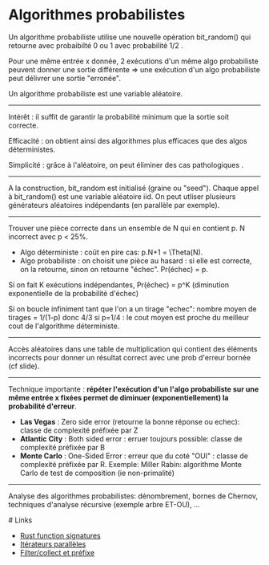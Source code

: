 # Algorithmes probabilistes

Un algorithme probabiliste utilise une nouvelle opération bit_random() qui retourne avec probaibilté 0 ou 1 avec probabilité 1/2 .

Pour une même entrée x donnée, 2 exécutions d'un même algo probabiliste peuvent donner une sortie différente => une exécution d'un algo probabiliste peut délivrer une sortie "erronée".

Un algorithme probabiliste est une variable aléatoire.

---

Intérêt : il suffit de garantir la probabilité minimum que la sortie soit correcte.

Efficacité : on obtient ainsi des algorithmes plus efficaces que des algos déterministes.

Simplicité : grâce à l'aléatoire, on peut éliminer des cas pathologiques .

---

A la construction, bit_random est initialisé (graine ou "seed"). Chaque appel à bit_random() est une variable aléatoire iid. On peut utliser plusieurs générateurs aléatoires indépendants (en parallèle par exemple).

---

Trouver une pièce correcte dans un ensemble de N qui en contient p. N incorrect avec p < 25%. 

- Algo déterministe : coût en pire cas: p.N+1 = \Theta(N).
- Algo probabiliste : on choisit une pièce au hasard : si elle est correcte, on la retourne, sinon on retourne "échec". Pr(échec) = p.

Si on fait K exécutions indépendantes, Pr(échec) = p^K    (diminution exponentielle de la probabilité d'échec)

Si on boucle infiniment tant que l'on a un tirage "echec": nombre moyen de tirages = 1/(1-p) donc 4/3 si p=1/4 : le cout moyen est proche du meilleur cout de l'algorithme déterministe.

---

Accès aléatoires dans une table de multiplication qui contient des éléments incorrects pour donner un résultat correct avec une prob d'erreur bornée (cf slide).

---

Technique importante : **répéter l'exécution d'un l'algo probabiliste sur une même entrée x fixées permet de diminuer (exponentiellement) la probabilité d'erreur**.

- **Las Vegas** : Zero side error (retourne la bonne réponse ou echec): classe de complexité préfixée par Z
- **Atlantic City** : Both sided error : erruer toujours possible: classe de complexité préfixée par B
- **Monte Carlo** : One-Sided Error : erreur que du coté "OUI" : classe de complexité préfixée par R. Exemple: Miller Rabin:  algorithme Monte Carlo de test de composition (ie non-primalité)

---

Analyse des algorithmes probabilistes: dénombrement, bornes de Chernov, techniques d'analyse récursive (exemple arbre ET-OU), ...

# Links

- [Rust function signatures](https://hoverbear.org/blog/reading-rust-function-signatures/)
- [Itérateurs parallèles](http://wagnerf.pages.ensimag.fr/algoa/cm4/resume.html)
- [Filter/collect et préfixe](http://wagnerf.pages.ensimag.fr/algoa/cm5/resume.html)
